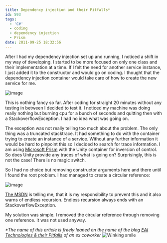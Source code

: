```yaml
---
title: Dependency injection and their Pitfalls*
id: 593
tags:
  - 'C#'
  - coding
  - dependency injection
  - Prism
date: 2011-09-25 18:32:56
---
```


After I had my dependency injection set up and running, I noticed a shift in my way of developing. I started to be more focused on only one class and their implementation at a time. If I felt the need for another service instance, I just added it to the constructor and would go on coding. I thought that the dependency injection container would take care of how to create the new service for me.

![image](https://az275061.vo.msecnd.net/blogmedia/2011/09/image54.png "image")

This is nothing fancy so far. After coding for straight 20 minutes without any testing in between I decided to test it. I noticed my machine was doing really nothing but burning cpu for a bunch of seconds and quitting then with a StackoverflowException. I had no idea what was going on.

The exception was not really telling too much about the problem. The only thing was a truncated stacktrace. It had something to do with the container trying to create an instance of a service. Without any further information it would be hard to pinpoint this so I decided to search for trace information. I am using [Microsoft Prism](http://compositewpf.codeplex.com/) with the Unity container for inversion of control. So does Unity provide any traces of what is going on? Surprisingly, this is not the case! There is no magic switch.

So I had no choice but removing constructor arguments here and there until I found the root problem. I had managed to create a circular reference:

![image](https://az275061.vo.msecnd.net/blogmedia/2011/09/image61.png "image")

[The MSDN](http://msdn.microsoft.com/en-us/library/ff660897%28v=pandp.20%29.aspx) is telling me, that it is my responsibility to prevent this and it also warns of endless recursion. Endless recursion always ends with an StackoverflowException.

My solution was simple. I removed the circular reference through removing one reference. It was not used anyway.

_*The name of this article is freely leaned on the name of the blog _[_EAI Technologies &amp; their Pitfalls_](http://eai-technologies-and-their-pitfalls.blogspot.com/)_ of an ex coworker_ ![Winking smile](https://az275061.vo.msecnd.net/blogmedia/2011/09/wlEmoticon-winkingsmile3.png)